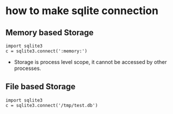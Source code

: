 how to make sqlite connection
==============================

Memory based Storage
--------------------
```
import sqlite3
c = sqlite3.connect(':memory:')
```
* Storage is process level scope, it cannot be accessed by other processes.


File based Storage
--------------------
```
import sqlite3
c = sqlite3.connect('/tmp/test.db')
```

